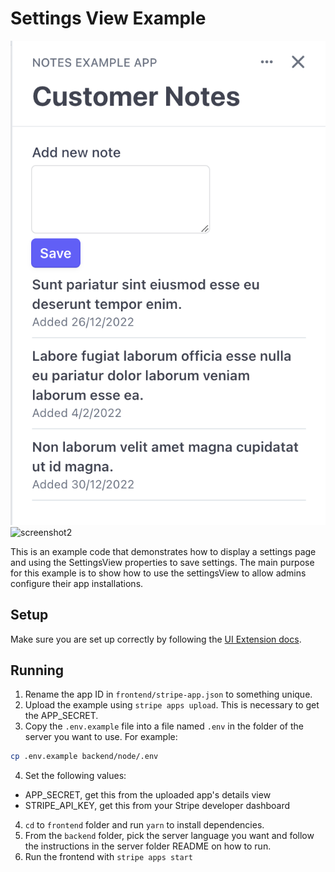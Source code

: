 # Settings View Example

![screenshot](./screenshot-1.png)
![screenshot2](Screenshot-2.png)

This is an example code that demonstrates how to display a settings page and using the SettingsView properties to save settings. The main purpose for this example is to show how to use the settingsView to allow admins configure their app installations.

## Setup

Make sure you are set up correctly by following the [UI Extension docs](https://stripe.com/docs/stripe-apps).

## Running

1. Rename the app ID in `frontend/stripe-app.json` to something unique.
2. Upload the example using `stripe apps upload`. This is necessary to get the APP_SECRET.
3. Copy the `.env.example` file into a file named `.env` in the folder of the server you want to use. For example:
```bash
cp .env.example backend/node/.env
``` 
4.  Set the following values:
   - APP_SECRET, get this from the uploaded app's details view
   - STRIPE_API_KEY, get this from your Stripe developer dashboard
4. `cd` to `frontend` folder and run `yarn` to install dependencies.
6. From the `backend` folder, pick the server language you want and follow the instructions in the server folder README on how to run.
7. Run the frontend with `stripe apps start`
